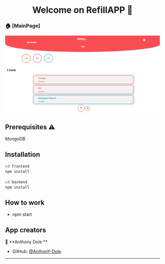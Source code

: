 <h1 align="center">Welcome on RefillAPP
 👋</h1>
<p align="center">




### 🏠 [MainPage]



<p align="center">
 <img src ="https://github.com/AnthonY-Dole/Refill/blob/master/Wallet.PNG" title = "main" alt = "main" >

</p>


## Prerequisites :warning:
MongoDB




## Installation 

```sh
cd frontend
npm install

cd backend
npm install
```

## How to work

* npm start



## App creators

👤 **Anthony Dole  **

* GitHub: [@AnthonY-Dole ](https://github.com/AnthonY-Dole )
 


***
